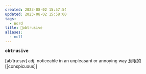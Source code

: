 ```yaml
---
created: 2023-08-02 15:57:54
updated: 2023-08-02 15:58:00
tags:
  - Word
title: 📖obtrusive
aliases:
  - null
---
```


<pre><strong>obtrusive</strong></pre>
[əbˈtru:sɪv]
adj. noticeable in an unpleasant or annoying way 惹眼的
[[conspicuous]]
